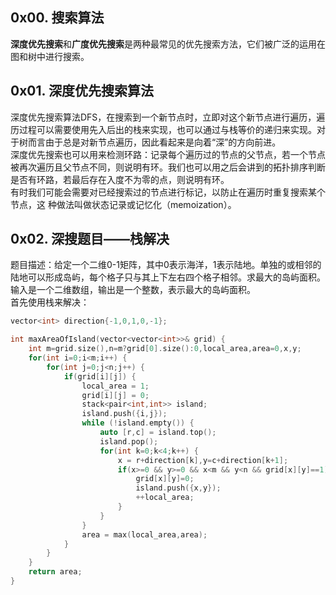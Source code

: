 ## 0x00. 搜索算法
**深度优先搜索**和**广度优先搜索**是两种最常见的优先搜索方法，它们被广泛的运用在图和树中进行搜索。

## 0x01. 深度优先搜索算法
深度优先搜索算法DFS，在搜索到一个新节点时，立即对这个新节点进行遍历，遍历过程可以需要使用先入后出的栈来实现，也可以通过与栈等价的递归来实现。对于树而言由于总是对新节点遍历，因此看起来是向着“深”的方向前进。  
深度优先搜索也可以用来检测环路：记录每个遍历过的节点的父节点，若一个节点被再次遍历且父节点不同，则说明有环。我们也可以用之后会讲到的拓扑排序判断是否有环路，若最后存在入度不为零的点，则说明有环。  
有时我们可能会需要对已经搜索过的节点进行标记，以防止在遍历时重复搜索某个节点，这
种做法叫做状态记录或记忆化（memoization）。

## 0x02. 深搜题目——栈解决
题目描述：给定一个二维0-1矩阵，其中0表示海洋，1表示陆地。单独的或相邻的陆地可以形成岛屿，每个格子只与其上下左右四个格子相邻。求最大的岛屿面积。输入是一个二维数组，输出是一个整数，表示最大的岛屿面积。  
首先使用栈来解决：
```C++
vector<int> direction{-1,0,1,0,-1};

int maxAreaOfIsland(vector<vector<int>>& grid) {
    int m=grid.size(),n=m?grid[0].size():0,local_area,area=0,x,y;
    for(int i=0;i<m;i++) {
        for(int j=0;j<n;j++) {
            if(grid[i][j]) {
                local_area = 1;
                grid[i][j] = 0;
                stack<pair<int,int>> island;
                island.push({i,j});
                while (!island.empty()) {
                    auto [r,c] = island.top();
                    island.pop();
                    for(int k=0;k<4;k++) {
                        x = r+direction[k],y=c+direction[k+1];
                        if(x>=0 && y>=0 && x<m && y<n && grid[x][y]==1) {
                            grid[x][y]=0;
                            island.push({x,y});
                            ++local_area;
                        }
                    }
                }
                area = max(local_area,area);
            }
        }
    }
    return area;
}
```